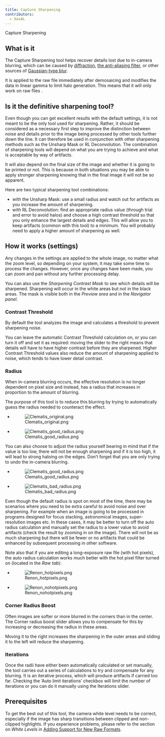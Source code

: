 ```yaml
---
title: Capture Sharpening
contributors:
  - XavAL
---
```


<div class="pagetitle">

Capture Sharpening

</div>

## What is it

The Capture Sharpening tool helps recover details lost due to in-camera
blurring, which can be caused by
[diffraction](https://www.cambridgeincolour.com/tutorials/diffraction-photography.htm),
[the anti-aliasing filter](https://en.wikipedia.org/wiki/Anti-aliasing_filter), or other
sources of [Gaussian-type blur](https://en.wikipedia.org/wiki/Gaussian_blur).

It is applied to the raw file immediately after demosaicing and modifies
the data in linear gamma to limit halo generation. This means that it
will only work on raw files .

## Is it the definitive sharpening tool?

Even though you can get excellent results with the default settings, it
is not meant to be the only tool used for sharpening. Rather, it should
be considered as a necessary first step to improve the distinction
between noise and details prior to the image being processed by other
tools further down the line. It can therefore be used in conjunction
with other sharpening methods such as the Unsharp Mask or RL
Deconvolution. The combination of sharpening tools will depend on what
you are trying to achieve and what is acceptable by way of artifacts.

It will also depend on the final size of the image and whether it is
going to be printed or not. This is because in both situations you may
be able to apply stronger sharpening knowing that in the final image it
will not be so apparent.

Here are two typical sharpening tool combinations:

- with the Unsharp Mask: use a small radius and watch out for artifacts
  as you increase the amount of sharpening.
- with RL Deconvolution: find an appropriate radius value (through trial
  and error to avoid halos) and choose a high contrast threshold so that
  you only enhance the largest details and edges. This will allow you to
  keep artifacts (common with this tool) to a minimum. You will probably
  need to apply a higher amount of sharpening as well.

## How it works (settings)

Any changes in the settings are applied to the whole image, no matter
what the zoom level, so depending on your system, it may take some time
to process the changes. However, once any changes have been made, you
can zoom and pan without any further processing delay.

You can also use the *Sharpening Contrast Mask* to see which details
will be sharpened. Sharpening will occur in the white areas but not in
the black areas. The mask is visible both in the *Preview area* and in
the *Navigator panel*.

### Contrast Threshold

By default the tool analyzes the image and calculates a threshold to
prevent sharpening noise.

You can leave the automatic Contrast Threshold calculation on, or you
can turn it off and set it as required: moving the slider to the right
means that details will have to have higher contrast before they are
sharpened. Higher Contrast Threshold values also reduce the amount of
sharpening applied to noise, which tends to have lower detail contrast.

### Radius

When in-camera blurring occurs, the effective resolution is no longer
dependent on pixel size and instead, has a radius that increases in
proportion to the amount of blurring.

The purpose of this tool is to reduce this blurring by trying to
automatically guess the radius needed to counteract the effect.

<div>

- <figure>
  <img src="/images/Clematis_original.png" title="Clematis_original.png" />
  <figcaption>Clematis_original.png</figcaption>
  </figure>

- <figure>
  <img src="/images/Clematis_good_radius.png" title="Clematis_good_radius.png" />
  <figcaption>Clematis_good_radius.png</figcaption>
  </figure>

</div>

You can also choose to adjust the radius yourself bearing in mind that
if the value is too low, there will not be enough sharpening and if it
is too high, it will lead to strong haloing on the edges. Don’t forget
that you are only trying to undo the in-camera blurring.

<div>

- <figure>
  <img src="/images/Clematis_good_radius.png" title="Clematis_good_radius.png" />
  <figcaption>Clematis_good_radius.png</figcaption>
  </figure>

- <figure>
  <img src="/images/Clematis_bad_radius.png" title="Clematis_bad_radius.png" />
  <figcaption>Clematis_bad_radius.png</figcaption>
  </figure>

</div>

Even though the default radius is spot on most of the time, there may be
scenarios where you need to be extra careful to avoid noise and over
sharpening. For example when an image is going to be processed in
programs designed for focus stacking, astronomical images,
super-resolution images etc. In these cases, it may be better to turn
off the auto radius calculation and manually set the radius to a lower
value to avoid artifacts (check the result by zooming in on the image).
There will not be as much sharpening but there will be fewer or no
artifacts that could be enhanced by subsequent processing in other
software.

Note also that if you are editing a long-exposure raw file (with hot
pixels), the auto radius calculation works much better with the hot
pixel filter turned on (located in the *Raw tab*):

<div>

- <figure>
  <img src="/images/Renon_hotpixels.png" title="Renon_hotpixels.png" />
  <figcaption>Renon_hotpixels.png</figcaption>
  </figure>

- <figure>
  <img src="/images/Renon_nohotpixels.png" title="Renon_nohotpixels.png" />
  <figcaption>Renon_nohotpixels.png</figcaption>
  </figure>

</div>

### Corner Radius Boost

Often images are softer or more blurred in the corners than in the
center. The Corner radius boost slider allows you to compensate for this
by increasing or decreasing the radius in these areas.

Moving it to the right increases the sharpening in the outer areas and
sliding it to the left will reduce the sharpening.

### Iterations

Once the radii have either been automatically calculated or set
manually, the tool carries out a series of calculations to try and
compensate for any blurring. It is an iterative process, which will
produce artifacts if carried too far. Checking the ‘Auto limit
iterations’ checkbox will limit the number of iterations or you can do
it manually using the Iterations slider.

## Prerequisites

To get the best out of this tool, the camera white level needs to be
correct, especially if the image has sharp transitions between clipped
and non-clipped highlights. If you experience problems, please refer to
the section on *White Levels* in [Adding Support for New Raw Formats](adding_support_for_new_raw_formats).
